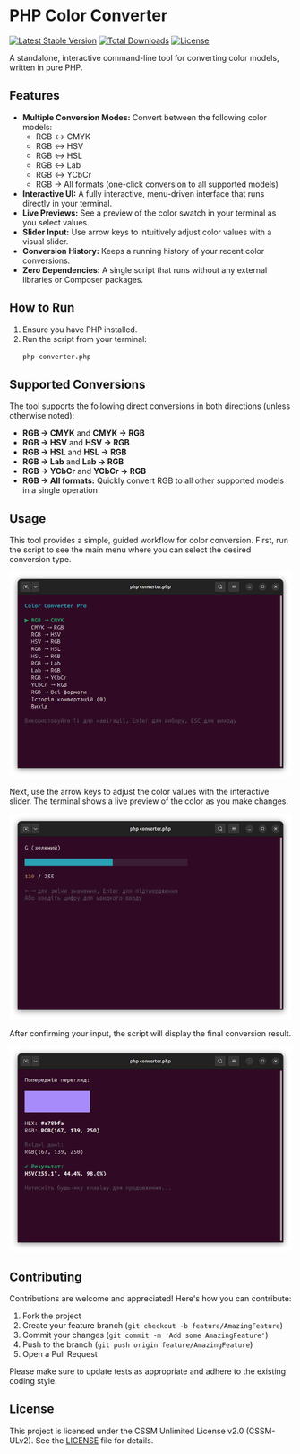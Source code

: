 # PHP Color Converter

[![Latest Stable Version](https://img.shields.io/packagist/v/chernegasergiy/color-converter.svg?label=Packagist&logo=packagist)](https://packagist.org/packages/chernegasergiy/color-converter)
[![Total Downloads](https://img.shields.io/packagist/dt/chernegasergiy/color-converter.svg?label=Downloads&logo=packagist)](https://packagist.org/packages/chernegasergiy/color-converter)
[![License](https://img.shields.io/packagist/l/chernegasergiy/color-converter.svg?label=Licence&logo=open-source-initiative)](https://packagist.org/packages/chernegasergiy/color-converter)

A standalone, interactive command-line tool for converting color models, written in pure PHP.

## Features

- **Multiple Conversion Modes:** Convert between the following color models:
  - RGB ↔ CMYK
  - RGB ↔ HSV
  - RGB ↔ HSL
  - RGB ↔ Lab
  - RGB ↔ YCbCr
  - RGB → All formats (one-click conversion to all supported models)
- **Interactive UI:** A fully interactive, menu-driven interface that runs directly in your terminal.
- **Live Previews:** See a preview of the color swatch in your terminal as you select values.
- **Slider Input:** Use arrow keys to intuitively adjust color values with a visual slider.
- **Conversion History:** Keeps a running history of your recent color conversions.
- **Zero Dependencies:** A single script that runs without any external libraries or Composer packages.

## How to Run

1. Ensure you have PHP installed.
2. Run the script from your terminal:
   ```bash
   php converter.php
   ```

## Supported Conversions

The tool supports the following direct conversions in both directions (unless otherwise noted):

- **RGB → CMYK** and **CMYK → RGB**
- **RGB → HSV** and **HSV → RGB**
- **RGB → HSL** and **HSL → RGB**
- **RGB → Lab** and **Lab → RGB**
- **RGB → YCbCr** and **YCbCr → RGB**
- **RGB → All formats:** Quickly convert RGB to all other supported models in a single operation

## Usage

This tool provides a simple, guided workflow for color conversion. First, run the script to see the main menu where you can select the desired conversion type.

![Main Menu](./images/img_01.png)

Next, use the arrow keys to adjust the color values with the interactive slider. The terminal shows a live preview of the color as you make changes.

![Color Selection with Slider](./images/img_02.png)

After confirming your input, the script will display the final conversion result.

![Conversion Result](./images/img_03.png)

## Contributing

Contributions are welcome and appreciated! Here's how you can contribute:

1. Fork the project
2. Create your feature branch (`git checkout -b feature/AmazingFeature`)
3. Commit your changes (`git commit -m 'Add some AmazingFeature'`)
4. Push to the branch (`git push origin feature/AmazingFeature`)
5. Open a Pull Request

Please make sure to update tests as appropriate and adhere to the existing coding style.

## License

This project is licensed under the CSSM Unlimited License v2.0 (CSSM-ULv2). See the [LICENSE](LICENSE) file for details.
